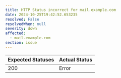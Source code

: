 ```yaml
---
title: HTTP Status incorrect for mail.example.com
date: 2024-10-25T19:42:52.653235
resolved: False
resolvedWhen: null
severity: down
affected:
  - mail.example.com
section: issue
---
```


| Expected Statuses | Actual Status  |
|-------------------|----------------|
| 200 | Error |
